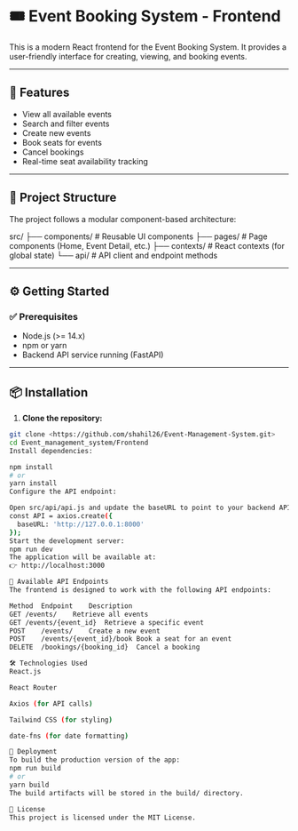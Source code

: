 # 🎟️ Event Booking System - Frontend

This is a modern React frontend for the Event Booking System. It provides a user-friendly interface for creating, viewing, and booking events.

---

## 🚀 Features

- View all available events  
- Search and filter events  
- Create new events  
- Book seats for events  
- Cancel bookings  
- Real-time seat availability tracking  

---

## 📁 Project Structure

The project follows a modular component-based architecture:

src/
├── components/ # Reusable UI components
├── pages/ # Page components (Home, Event Detail, etc.)
├── contexts/ # React contexts (for global state)
└── api/ # API client and endpoint methods

---

## ⚙️ Getting Started

### ✅ Prerequisites

- Node.js (>= 14.x)  
- npm or yarn  
- Backend API service running (FastAPI)  

---

## 📦 Installation

1. **Clone the repository:**

```bash
git clone <https://github.com/shahil26/Event-Management-System.git>
cd Event_management_system/Frontend
Install dependencies:

npm install
# or
yarn install
Configure the API endpoint:

Open src/api/api.js and update the baseURL to point to your backend API:
const API = axios.create({
  baseURL: 'http://127.0.0.1:8000' 
});
Start the development server:
npm run dev
The application will be available at:
👉 http://localhost:3000

🔗 Available API Endpoints
The frontend is designed to work with the following API endpoints:

Method	Endpoint	Description
GET	/events/	Retrieve all events
GET	/events/{event_id}	Retrieve a specific event
POST	/events/	Create a new event
POST	/events/{event_id}/book	Book a seat for an event
DELETE	/bookings/{booking_id}	Cancel a booking

🛠 Technologies Used
React.js

React Router

Axios (for API calls)

Tailwind CSS (for styling)

date-fns (for date formatting)

🚚 Deployment
To build the production version of the app:
npm run build
# or
yarn build
The build artifacts will be stored in the build/ directory.

📄 License
This project is licensed under the MIT License.
